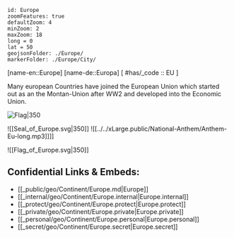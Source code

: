 ﻿---
type: Continent
SpocWebEntityId: 1111
confidential_: public
aliases:
- Europa
tags:
- geo/Continent
isDeleted: false
---

```leaflet
id: Europe
zoomFeatures: true 
defaultZoom: 4
minZoom: 2 
maxZoom: 18
long = 0
lat = 50
geojsonFolder: ./Europe/
markerFolder: ./Europe/City/
```

[name-en::Europe] 
[name-de::Europa] 
[ #has/_code  :: EU ] 

Many european Countries have joined the European Union which started out as an the Montan-Union
after WW2 and developed into the Economic Union. 

![Flag|350](https://upload.wikimedia.org/wikipedia/commons/b/b7/Flag_of_Europe.svg)

![[Seal_of_Europe.svg|350]] ![[../../xLarge.public/National-Anthem/Anthem-Eu-long.mp3]]]] 

![[Flag_of_Europe.svg|350]] 


## Confidential Links & Embeds: 
- [[_public/geo/Continent/Europe.md|Europe]] 
- [[_internal/geo/Continent/Europe.internal|Europe.internal]] 
- [[_protect/geo/Continent/Europe.protect|Europe.protect]] 
- [[_private/geo/Continent/Europe.private|Europe.private]] 
- [[_personal/geo/Continent/Europe.personal|Europe.personal]] 
- [[_secret/geo/Continent/Europe.secret|Europe.secret]] 
